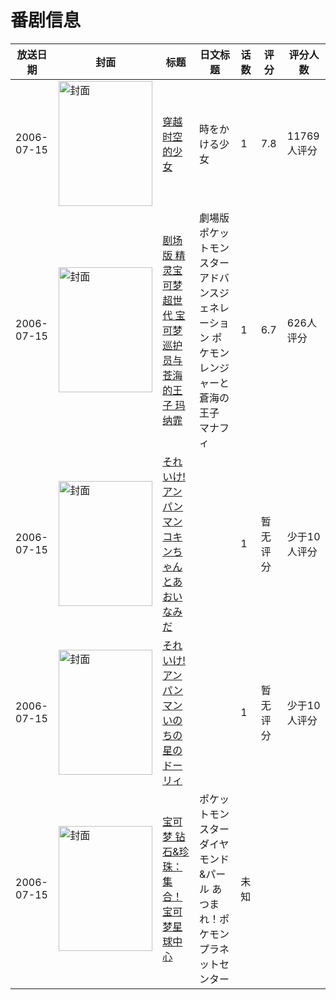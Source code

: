 # 番剧信息

|放送日期|封面|标题|日文标题|话数|评分|评分人数|
|---|---|---|---|---|---|---|
|2006-07-15|<img src="//lain.bgm.tv/pic/cover/c/e4/a6/242_BmDGk.jpg" alt="封面" style="width:150px;height:200px;object-fit:cover;">|[穿越时空的少女](https://bangumi.tv/subject/242)|時をかける少女|1|7.8|11769人评分|
|2006-07-15|<img src="//lain.bgm.tv/pic/cover/c/2d/95/3030_4VCh3.jpg" alt="封面" style="width:150px;height:200px;object-fit:cover;">|[剧场版 精灵宝可梦 超世代 宝可梦巡护员与苍海的王子 玛纳霏](https://bangumi.tv/subject/3030)|劇場版ポケットモンスター アドバンスジェネレーション ポケモンレンジャーと蒼海の王子 マナフィ|1|6.7|626人评分|
|2006-07-15|<img src="//lain.bgm.tv/pic/cover/c/17/af/332524_Fb28m.jpg" alt="封面" style="width:150px;height:200px;object-fit:cover;">|[それいけ!アンパンマン コキンちゃんとあおいなみだ](https://bangumi.tv/subject/332524)||1|暂无评分|少于10人评分|
|2006-07-15|<img src="//lain.bgm.tv/pic/cover/c/95/4d/422090_eK9b0.jpg" alt="封面" style="width:150px;height:200px;object-fit:cover;">|[それいけ!アンパンマン いのちの星のドーリィ](https://bangumi.tv/subject/422090)||1|暂无评分|少于10人评分|
|2006-07-15|<img src="//lain.bgm.tv/pic/cover/c/6f/72/510410_1ZhtQ.jpg" alt="封面" style="width:150px;height:200px;object-fit:cover;">|[宝可梦 钻石&珍珠：集合！宝可梦星球中心](https://bangumi.tv/subject/510410)|ポケットモンスター ダイヤモンド&パール あつまれ！ポケモンプラネットセンター|未知|||
